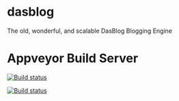 # dasblog
The old, wonderful, and scalable DasBlog Blogging Engine

# Appveyor Build Server
[![Build status](https://ci.appveyor.com/api/projects/status/kdhfio56prwd0m0f?svg=true)](https://ci.appveyor.com/project/ScottHanselman/dasblog)

[![Build status](https://ci.appveyor.com/api/projects/status/kdhfio56prwd0m0f/branch/master?svg=true)](https://ci.appveyor.com/project/ScottHanselman/dasblog/branch/master)
